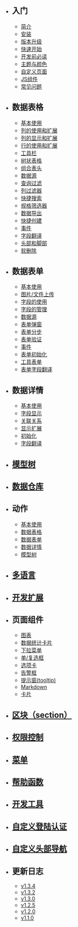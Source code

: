 
- ## 入门
  - [简介](introduction.md)
  - [安装](installation.md)
  - [版本升级](update.md)
  - [快速开始](quick-start.md)
  - [开发前必读](notice.md)
  - [主题与颜色](theme.md)
  - [自定义页面](custom-page.md)
  - [JS组件](js.md)
  - [常见问题](qa.md)
- ## 数据表格
  - [基本使用](model-grid.md)
  - [列的使用和扩展](model-grid-column.md)
  - [列的显示和扩展](model-grid-column-display.md)
  - [行的使用和扩展](model-grid-actions.md)
  - [工具栏](model-grid-custom-tools.md)
  - [树状表格](model-grid-tree.md)
  - [组合表头](model-grid-combination.md)
  - [数据源](model-grid-data.md)
  - [查询过滤](model-grid-filters.md)
  - [列过滤器](model-grid-column-filter.md)
  - [快捷搜索](model-grid-quick-search.md)
  - [规格筛选器](model-grid-selector.md)
  - [数据导出](model-grid-export.md)
  - [快捷创建](model-grid-quick-create.md)
  - [事件](model-grid-events.md)
  - [字段翻译](model-grid-trans.md)
  - [头部和脚部](model-grid-header.md)
  - [软删除](model-grid-softdelete.md)
- ## 数据表单
  - [基本使用](model-form.md)
  - [图片/文件上传](model-form-upload.md)
  - [字段的使用](model-form-fields.md)
  - [字段的管理](model-form-field-management.md)
  - [数据源](model-form-data.md)
  - [表单弹窗](model-form-modal.md)
  - [表单分步](model-form-step.md)
  - [表单验证](model-form-validation.md)
  - [事件](model-form-callback.md)
  - [表单初始化](model-form-init.md)
  - [工具表单](widgets-form.md)
  - [表单字段翻译](model-form-trans.md)
- ## 数据详情
  - [基本使用](model-show.md)
  - [字段显示](model-show-field.md)
  - [关联关系](model-show-relation.md)
  - [显示扩展](model-show-extend.md)      
  - [初始化](model-show-init.md)
  - [字段翻译](model-show-trans.md)
- ## [模型树](model-tree.md)
- ## [数据仓库](model-repository.md)
- ## 动作
  - [基本使用](action.md)
  - [数据表格](action-grid.md)
  - [数据表单](action-form.md)
  - [数据详情](action-show.md)
  - [模型树](action-tree.md)
- ## [多语言](trans.md)
- ## [开发扩展](extend.md)
- ## 页面组件
  - [图表](widgets-charts.md)
  - [数据统计卡片](widgets-data-card.md)
  - [下拉菜单](widgets-dropdown.md)
  - [单/复选框](widgets-checkbox.md)
  - [选项卡](widgets-tab.md)
  - [告警框](widgets-alert.md)
  - [提示窗(tooltip)](widgets-tooltip.md)
  - [Markdown](widgets-markdown.md)
  - [卡片](widgets-box.md)
- ## [区块（section）](section.md)
- ## [权限控制](permission.md)
- ## [菜单](menu.md)
- ## [帮助函数](function.md)
- ## [开发工具](helpers.md)
- ## [自定义登陆认证](custom-authentication.md)
- ## [自定义头部导航](custom-navbar.md)
- ## 更新日志
  - [v1.3.4](v1-3-4.md)
  - [v1.3.2](v1-3-2.md)
  - [v1.3.0](v1-3-0.md)
  - [v1.2.5](v1-2-5.md)
  - [v1.2.0](v1-2-0.md)
  - [v1.1.0](v1-1-0.md)
